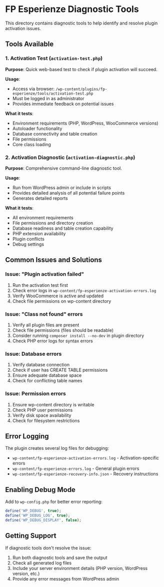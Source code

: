 # FP Esperienze Diagnostic Tools

This directory contains diagnostic tools to help identify and resolve plugin activation issues.

## Tools Available

### 1. Activation Test (`activation-test.php`)
**Purpose**: Quick web-based test to check if plugin activation will succeed.

**Usage**: 
- Access via browser: `/wp-content/plugins/fp-esperienze/tools/activation-test.php`
- Must be logged in as administrator
- Provides immediate feedback on potential issues

**What it tests**:
- Environment requirements (PHP, WordPress, WooCommerce versions)
- Autoloader functionality
- Database connectivity and table creation
- File permissions
- Core class loading

### 2. Activation Diagnostic (`activation-diagnostic.php`)
**Purpose**: Comprehensive command-line diagnostic tool.

**Usage**:
- Run from WordPress admin or include in scripts
- Provides detailed analysis of all potential failure points
- Generates detailed reports

**What it tests**:
- All environment requirements
- File permissions and directory creation
- Database readiness and table creation capability
- PHP extension availability
- Plugin conflicts
- Debug settings

## Common Issues and Solutions

### Issue: "Plugin activation failed"
1. Run the activation test first
2. Check error logs in `wp-content/fp-esperienze-activation-errors.log`
3. Verify WooCommerce is active and updated
4. Check file permissions on wp-content directory

### Issue: "Class not found" errors
1. Verify all plugin files are present
2. Check file permissions (files should be readable)
3. Consider running `composer install --no-dev` in plugin directory
4. Check PHP error logs for syntax errors

### Issue: Database errors
1. Verify database connection
2. Check if user has CREATE TABLE permissions
3. Ensure adequate database space
4. Check for conflicting table names

### Issue: Permission errors
1. Ensure wp-content directory is writable
2. Check PHP user permissions
3. Verify disk space availability
4. Check for filesystem restrictions

## Error Logging

The plugin creates several log files for debugging:

- `wp-content/fp-esperienze-activation-errors.log` - Activation-specific errors
- `wp-content/fp-esperienze-errors.log` - General plugin errors
- `wp-content/fp-esperienze-recovery-info.json` - Recovery instructions

## Enabling Debug Mode

Add to `wp-config.php` for better error reporting:

```php
define('WP_DEBUG', true);
define('WP_DEBUG_LOG', true);
define('WP_DEBUG_DISPLAY', false);
```

## Getting Support

If diagnostic tools don't resolve the issue:

1. Run both diagnostic tools and save the output
2. Check all generated log files
3. Include your server environment details (PHP version, WordPress version, etc.)
4. Provide any error messages from WordPress admin